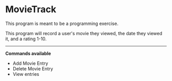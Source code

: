 MovieTrack
==========
This program is meant to be a programming exercise.

This program will record a user's movie they viewed, the date they viewed it, and a rating 1-10.

----

**Commands available**

+ Add Movie Entry
+ Delete Movie Entry
+ View entries

